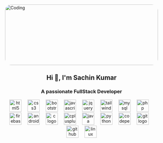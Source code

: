 <img align="center" alt="Coding" width="100%" height="200px" style="border-radius: 20px;" src="https://657b1ce0c6a15d290287a022--git-profile-gif.netlify.app/img/img.png">
<h2 align="center">Hi 👋, I'm Sachin Kumar</h2>
<h3 align="center">A passionate FullStack Developer</h3>
<div align="center">
        <img src="https://img.shields.io/badge/HTML5-E34F26?logo=html5&logoColor=white&style=for-the-badge" height="40" alt="html5 logo"  />
        <img width="12" />
        <img src="https://img.shields.io/badge/CSS3-1572B6?logo=css3&logoColor=white&style=for-the-badge" height="40" alt="css3 logo"  />
        <img width="12" />
        <img src="https://img.shields.io/badge/Bootstrap-7952B3?logo=bootstrap&logoColor=white&style=for-the-badge" height="40" alt="bootstrap logo"  />
        <img width="12" />
        <img src="https://img.shields.io/badge/JavaScript-F7DF1E?logo=javascript&logoColor=black&style=for-the-badge" height="40" alt="javascript logo"  />
        <img width="12" />
        <img src="https://img.shields.io/badge/jQuery-0769AD?logo=jquery&logoColor=white&style=for-the-badge" height="40" alt="jquery logo"  />
        <img width="12" />
        <img src="https://img.shields.io/badge/Tailwind CSS-06B6D4?logo=tailwindcss&logoColor=black&style=for-the-badge" height="40" alt="tailwindcss logo"  />
        <img width="12" />
        <img src="https://img.shields.io/badge/MySQL-4479A1?logo=mysql&logoColor=white&style=for-the-badge" height="40" alt="mysql logo"  />
        <img width="12" />
        <img src="https://img.shields.io/badge/PHP-777BB4?logo=php&logoColor=black&style=for-the-badge" height="40" alt="php logo"  />
        <img width="12" />
        <img src="https://img.shields.io/badge/Firebase-FFCA28?logo=firebase&logoColor=black&style=for-the-badge" height="40" alt="firebase logo"  />
        <img width="12" />
        <img src="https://img.shields.io/badge/Android Studio-3DDC84?logo=androidstudio&logoColor=black&style=for-the-badge" height="40" alt="androidstudio logo"  />
        <img width="12" />
        <img src="https://cdn.jsdelivr.net/gh/devicons/devicon/icons/c/c-original.svg" height="40" alt="c logo"  />
        <img width="12" />
        <img src="https://cdn.jsdelivr.net/gh/devicons/devicon/icons/cplusplus/cplusplus-original.svg" height="40" alt="cplusplus logo"  />
        <img width="12" />
        <img src="https://cdn.jsdelivr.net/gh/devicons/devicon/icons/java/java-original.svg" height="40" alt="java logo"  />
        <img width="12" />
        <img src="https://img.shields.io/badge/Python-3776AB?logo=python&logoColor=white&style=for-the-badge" height="40" alt="python logo"  />
        <img width="12" />
        <img src="https://img.shields.io/badge/CodePen-000000?logo=codepen&logoColor=white&style=for-the-badge" height="40" alt="codepen logo"  />
        <img width="12" />
        <img src="https://img.shields.io/badge/Git-F05032?logo=git&logoColor=white&style=for-the-badge" height="40" alt="git logo"  />
        <img width="12" />
        <img src="https://img.shields.io/badge/GitHub-181717?logo=github&logoColor=white&style=for-the-badge" height="40" alt="github logo"  />
        <img width="12" />
        <img src="https://img.shields.io/badge/Linux-FCC624?logo=linux&logoColor=black&style=for-the-badge" height="40" alt="linux logo"  />
      </div>
      

<!--
**sachincse54/sachincse54** is a ✨ _special_ ✨ repository because its `README.md` (this file) appears on your GitHub profile.

Here are some ideas to get you started:

- 🔭 I’m currently working on ...
- 🌱 I’m currently learning ...
- 👯 I’m looking to collaborate on ...
- 🤔 I’m looking for help with ...
- 💬 Ask me about ...
- 📫 How to reach me: ...
- 😄 Pronouns: ...
- ⚡ Fun fact: ...
-->

